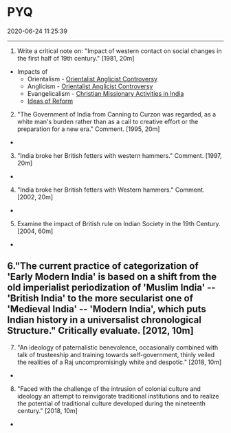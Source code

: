 ﻿# PYQ
2020-06-24 11:25:39
            
---


1. Write a critical note on: "Impact of western contact on social changes in the first half of 19th century." [1981, 20m]
-   Impacts of
    -   Orientalism - [Orientalist Anglicist Controversy](onenote:[[Orientalist]]%20Anglicist%20Controversy&section-id={B79FD829-FA0F-426F-B425-A852F19A4727}&page-id={3CCDEF23-4F1B-474E-B656-7FA1CD662E8B}&end&base-path=https://d.docs.live.net/bbc8be5bd337910c/Documents/History%20Optional/Modern%20History/Part%20I/Social%5eJ%20Cultural%20Dev.one)
    -   Anglicism - [Orientalist Anglicist Controversy](onenote:[[Orientalist]]%20Anglicist%20Controversy&section-id={B79FD829-FA0F-426F-B425-A852F19A4727}&page-id={3CCDEF23-4F1B-474E-B656-7FA1CD662E8B}&end&base-path=https://d.docs.live.net/bbc8be5bd337910c/Documents/History%20Optional/Modern%20History/Part%20I/Social%5eJ%20Cultural%20Dev.one)
    -   Evangelicalism - [Christian Missionary Activities in India](onenote:[[Christian]]%20Missionary%20Activities%20in%20India&section-id={B79FD829-FA0F-426F-B425-A852F19A4727}&page-id={B0E7347F-0F82-4DEA-AD97-FB54B3918FFC}&end&base-path=https://d.docs.live.net/bbc8be5bd337910c/Documents/History%20Optional/Modern%20History/Part%20I/Social%5eJ%20Cultural%20Dev.one)
    -   [Ideas of Reform](onenote:Social%5eJ%20Religious%20Reform%20in%20Bengal.one#Social%20Reform%20movements%20viz%20Sati,%20Widow%20Remarriage,%20Child%20Marriage%20etc.&section-id={A977D883-2588-4815-BADC-1D76D59D42AD}&page-id={7154C4E6-5250-47C2-8060-18FE30AAD146}&object-id={98B350A5-B37D-4D77-8A4D-0ABA39183191}&16&base-path=https://d.docs.live.net/bbc8be5bd337910c/Documents/History%20Optional/Modern%20History/Part%20I)




2. "The Government of India from Canning to Curzon was regarded‚ as a white man's burden rather than as a call to creative effort or the preparation for a new era." Comment.
[1995, 20m]
-   





3. "India broke her British fetters with western hammers." Comment. [1997, 20m]
-   





4. "India broke her British fetters with Western hammers." Comment. [2002, 20m]
-   





5. Examine the impact of British rule on Indian Society in the 19th Century. [2004, 60m]
-   





6."The current practice of categorization of 'Early Modern India' is based on a shift from the old imperialist periodization of 'Muslim India' -- 'British India' to the more secularist one of 'Medieval India' -- 'Modern India', which puts Indian history in a universalist chronological Structure." Critically evaluate. [2012, 10m]
-   







7. "An ideology of paternalistic benevolence, occasionally combined with talk of trusteeship and training towards self-government, thinly veiled the realities of a Raj uncompromisingly white and despotic." [2018, 10m]
-   







8. "Faced with the challenge of the intrusion of colonial culture and ideology an attempt to
reinvigorate traditional institutions and to realize the potential of traditional culture
developed during the nineteenth century." [2018, 10m]
-   





